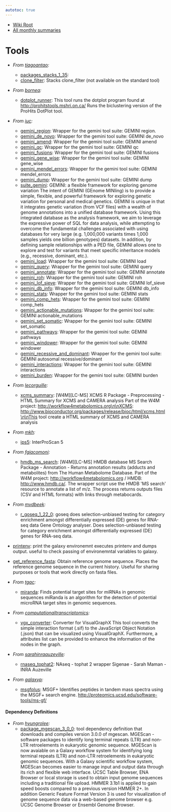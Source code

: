 ```yaml
---
autotoc: true
---
```


* [Wiki Root](/src/toolshed/index.md)
* [All monthly summaries](/src/toolshed/contributions/index.md)

# Tools

* *From [tiagoantao](https://toolshed.g2.bx.psu.edu/view/tiagoantao):*
  * [packages_stacks_1_35](https://toolshed.g2.bx.psu.edu/view/tiagoantao/packages_stacks_1_35):
  * [clone_filter](https://toolshed.g2.bx.psu.edu/view/tiagoantao/clone_filter): Stacks clone_filter (not available on the standard tool)

* *From [bornea](https://toolshed.g2.bx.psu.edu/view/bornea):*
  * [dotplot_runner](https://toolshed.g2.bx.psu.edu/view/bornea/dotplot_runner): This tool runs the dotplot program found at http://prohitstools.mshri.on.ca/ Runs the biclustering version of the ProHits DotPlot tool.

* *From [iuc](https://toolshed.g2.bx.psu.edu/view/iuc):*
  * [gemini_region](https://toolshed.g2.bx.psu.edu/view/iuc/gemini_region): Wrapper for the gemini tool suite: GEMINI region.
  * [gemini_de_novo](https://toolshed.g2.bx.psu.edu/view/iuc/gemini_de_novo): Wrapper for the gemini tool suite: GEMINI de_novo
  * [gemini_amend](https://toolshed.g2.bx.psu.edu/view/iuc/gemini_amend): Wrapper for the gemini tool suite: GEMINI amend
  * [gemini_qc](https://toolshed.g2.bx.psu.edu/view/iuc/gemini_qc): Wrapper for the gemini tool suite: GEMINI qc
  * [gemini_fusions](https://toolshed.g2.bx.psu.edu/view/iuc/gemini_fusions): Wrapper for the gemini tool suite: GEMINI fusions
  * [gemini_gene_wise](https://toolshed.g2.bx.psu.edu/view/iuc/gemini_gene_wise): Wrapper for the gemini tool suite: GEMINI gene_wise
  * [gemini_mendel_errors](https://toolshed.g2.bx.psu.edu/view/iuc/gemini_mendel_errors): Wrapper for the gemini tool suite: GEMINI mendel_errors
  * [gemini_dump](https://toolshed.g2.bx.psu.edu/view/iuc/gemini_dump): Wrapper for the gemini tool suite: GEMINI dump
  * [suite_gemini](https://toolshed.g2.bx.psu.edu/view/iuc/suite_gemini): GEMINI: a flexible framework for exploring genome variation The intent of GEMINI (GEnome MINIing) is to provide a simple, flexible, and powerful framework for exploring genetic variation for personal and medical genetics. GEMINI is unique in that it integrates genetic variation (from VCF files) with a wealth of genome annotations into a unified database framework. Using this integrated database as the analysis framework, we aim to leverage the expressive power of SQL for data analysis, while attempting to overcome the fundamental challenges associated with using databases for very large (e.g. 1,000,000 variants times 1,000 samples yields one billion genotypes) datasets. In addition, by defining sample relationships with a PED file, GEMINI allows one to explore and test for variants that meet specific inheritance models (e.g., recessive, dominant, etc.).
  * [gemini_load](https://toolshed.g2.bx.psu.edu/view/iuc/gemini_load): Wrapper for the gemini tool suite: GEMINI load
  * [gemini_query](https://toolshed.g2.bx.psu.edu/view/iuc/gemini_query): Wrapper for the gemini tool suite: GEMINI query
  * [gemini_annotate](https://toolshed.g2.bx.psu.edu/view/iuc/gemini_annotate): Wrapper for the gemini tool suite: GEMINI annotate
  * [gemini_roh](https://toolshed.g2.bx.psu.edu/view/iuc/gemini_roh): Wrapper for the gemini tool suite: GEMINI roh
  * [gemini_lof_sieve](https://toolshed.g2.bx.psu.edu/view/iuc/gemini_lof_sieve): Wrapper for the gemini tool suite: GEMINI lof_sieve
  * [gemini_db_info](https://toolshed.g2.bx.psu.edu/view/iuc/gemini_db_info): Wrapper for the gemini tool suite: GEMINI db_info
  * [gemini_stats](https://toolshed.g2.bx.psu.edu/view/iuc/gemini_stats): Wrapper for the gemini tool suite: GEMINI stats
  * [gemini_comp_hets](https://toolshed.g2.bx.psu.edu/view/iuc/gemini_comp_hets): Wrapper for the gemini tool suite: GEMINI comp_hets
  * [gemini_actionable_mutations](https://toolshed.g2.bx.psu.edu/view/iuc/gemini_actionable_mutations): Wrapper for the gemini tool suite: GEMINI actionable_mutations
  * [gemini_set_somatic](https://toolshed.g2.bx.psu.edu/view/iuc/gemini_set_somatic): Wrapper for the gemini tool suite: GEMINI set_somatic
  * [gemini_pathways](https://toolshed.g2.bx.psu.edu/view/iuc/gemini_pathways): Wrapper for the gemini tool suite: GEMINI pathways
  * [gemini_windower](https://toolshed.g2.bx.psu.edu/view/iuc/gemini_windower): Wrapper for the gemini tool suite: GEMINI windower
  * [gemini_recessive_and_dominant](https://toolshed.g2.bx.psu.edu/view/iuc/gemini_recessive_and_dominant): Wrapper for the gemini tool suite: GEMINI autosomal recessive/dominant
  * [gemini_interactions](https://toolshed.g2.bx.psu.edu/view/iuc/gemini_interactions):  Wrapper for the gemini tool suite: GEMINI interactions
  * [gemini_burden](https://toolshed.g2.bx.psu.edu/view/iuc/gemini_burden): Wrapper for the gemini tool suite: GEMINI burden

* *From [lecorguille](https://toolshed.g2.bx.psu.edu/view/lecorguille):*
  * [xcms_summary](https://toolshed.g2.bx.psu.edu/view/lecorguille/xcms_summary): [W4M][LC-MS] XCMS R Package - Preprocessing - HTML Summary for XCMS and CAMERA analysis Part of the W4M project: http://workflow4metabolomics.org\n\nXCMS: http://www.bioconductor.org/packages/release/bioc/html/xcms.html\n\nThis tool create a HTML summary of XCMS and CAMERA analysis

* *From [mkh](https://toolshed.g2.bx.psu.edu/view/mkh):*
  * [ips5](https://toolshed.g2.bx.psu.edu/view/mkh/ips5): InterProScan 5

* *From [fgiacomoni](https://toolshed.g2.bx.psu.edu/view/fgiacomoni):*
  * [hmdb_ms_search](https://toolshed.g2.bx.psu.edu/view/fgiacomoni/hmdb_ms_search): [W4M][LC-MS] HMDB database MS Search Package - Annotation - Returns annotation results (adducts and metabolites) from The Human Metabolome Database. Part of the W4M project: http://workflow4metabolomics.org / HMDB: http://www.hmdb.ca/. The wrapper script use the HMDB 'MS search' resource to annotate a list of m/z. The process returns outputs files (CSV and HTML formats) with links through metabocards.

* *From [mvdbeek](https://toolshed.g2.bx.psu.edu/view/mvdbeek):*
  * [r_goseq_1_22_0](https://toolshed.g2.bx.psu.edu/view/mvdbeek/r_goseq_1_22_0): goseq does selection-unbiased testing for category enrichment amongst differentially expressed (DE) genes for RNA-seq data Gene Ontology analyser. Does selection-unbiased testing for category enrichment amongst differentially expressed (DE) genes for RNA-seq data.

* [printenv](https://toolshed.g2.bx.psu.edu/view/mvdbeek/printenv):  print the galaxy environemnt executes printenv and dumps output. useful to check passing of environemntal variables to galaxy.

* [get_reference_fasta](https://toolshed.g2.bx.psu.edu/view/mvdbeek/get_reference_fasta): Obtain reference genome sequence. Places the reference genome sequence in the current history. Useful for sharing purposes or tools that work directly on fasta files.

* *From [tgac](https://toolshed.g2.bx.psu.edu/view/tgac):*
  * [miranda](https://toolshed.g2.bx.psu.edu/view/tgac/miranda):  Finds potential target sites for miRNAs in genomic sequences miRanda is an algorithm for the detection of potential microRNA target sites in genomic sequences.

* *From [computationaltranscriptomics](https://toolshed.g2.bx.psu.edu/view/computationaltranscriptomics):*
  * [vgx_converter](https://toolshed.g2.bx.psu.edu/view/computationaltranscriptomics/vgx_converter): Converter for VisualGraphX This tool converts the simple interaction format (.sif) to the JavaScript Object Notation (.json) that can be visualized using VisualGraphX. Furthermore, a attributes list can be provided to enhance the information of the nodes in the graph.

* *From [sarahinraauzeville](https://toolshed.g2.bx.psu.edu/view/sarahinraauzeville):*
  * [rnaseq_tophat2](https://toolshed.g2.bx.psu.edu/view/sarahinraauzeville/rnaseq_tophat2): NAseq - tophat 2 wrapper Sigenae - Sarah Maman - INRA Auzeville

* *From [galaxyp](https://toolshed.g2.bx.psu.edu/view/galaxyp):*
  * [msgfplus](https://toolshed.g2.bx.psu.edu/view/galaxyp/msgfplus): MSGF+ Identifies peptides in tandem mass spectra using the MSGF+ search engine. http://proteomics.ucsd.edu/software-tools/ms-gf/

#### Dependency Definitions

* *From [hyungrolee](https://toolshed.g2.bx.psu.edu/view/hyungrolee):*
  * [package_mgescan_3_0_0](https://toolshed.g2.bx.psu.edu/view/hyungrolee/package_mgescan_3_0_0): tool dependency definition that downloads and compiles version 3.0.0 of mgescan. MGEScan - software packages to identify long terminal repeats (LTR) and non-LTR retroelements in eukaryotic genomic sequence. MGEScan is now avaiable on a Galaxy workflow system for identifying long terminal repeats (LTR) and non-LTR retroelements in eukaryotic genomic sequences. With a Galaxy scientific workflow system, MGEScan becomes easier to manage input and output data through its rich and flexible web interface. UCSC Table Browser, ENA Browser or local storage is used to obtain input genome sequences including a traditional file upload. HMMER 3.1b1 is applied to gain speed boosts compared to a previous version HMMER 2+. In addition Generic Feature Format Version 3 is used for visualization of genome sequence data via  a web-based genome browser e.g. UCSC Genome Browser or Ensembl Genome Browser.
